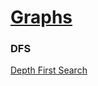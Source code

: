 # [Graphs](wiki-link)

### DFS
[Depth First Search](./depth-first.md)

<!-- Wiki intro text.

## Credit
Most of this is from https://github.com/mgechev/javascript-algorithms but converted to ES6 with my own tests and a ton of comments.

## Topic Diagram ([From: DroidTechKnow](https://www.droidtechknow.com/programming/data-structure/an-introduction-to-graph-data-structure/)))
![placeholder](./diagram.jpg)

# How it works
Explain how the algo works. 

# Exercises
* Add & Remove vertex
* Add & Remove edge
* How many vertices? How many edges?
* Depth first search
* Breadth first search
* Print out the path from Vertex x to Vertex Y
* Test your code (Unit tests)
    * [9, 2, 5, 6, 4, 3, 7, 10, 1, 8]
    * [10, 9, 8, 7, 6, 5, 4, 3, 2, 1, 0, -10]
    * [1, -10]
    * [10]
* Make sure to draw a multi-step diagram of how the method works.

## Example(s)
First example
```
// An ASCII example of how the data will be manipulated
```

Second Example
```
// An ASCII example of how the data will be manipulated
```
___
# Bibliography
*Yes, I am doubling up Citations & Bibliography. Deal with it however you need to.* <br />

[1] [Wikipedia](https://en.wikipedia.org/wiki/Graph_(abstract_data_type)) - Ievgen Terpil, March 2019<br />
[2] [Graphs representation - YouTube](https://www.youtube.com/watch?v=k1wraWzqtvQ&index=10&list=PLLXdhg_r2hKA7DPDsunoDZ-Z769jWn4R8) - My Code School, Oct 24, 2016<br />
[3] [Graph Algorithms for Technical Interviews - YouTube](https://www.youtube.com/watch?v=tWVWeAqZ0WU)

# Resources
* http://blog.benoitvallon.com/data-structures-in-javascript/the-graph-data-structure/
* https://github.com/datavis-tech/graph-data-structure
* https://khan4019.github.io/front-end-Interview-Questions/graph.html
* https://khan4019.github.io/front-end-Interview-Questions/tree.html
* https://github.com/trekhleb/javascript-algorithms/tree/master/src/data-structures/hash-table
* https://www.baeldung.com/cs/graph-adjacency-and-incidence -->
